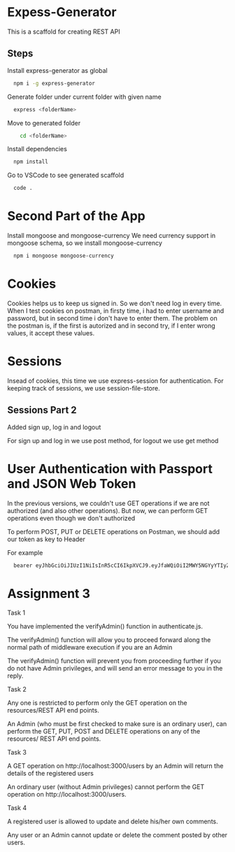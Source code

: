 # Expess-Generator

This is a scaffold for creating REST API

## Steps

Install express-generator as global

```bash
  npm i -g express-generator
```

Generate folder under current folder with given name

```bash
  express <folderName>
```

Move to generated folder

```bash
    cd <folderName>
```

Install dependencies

```bash
  npm install
```

Go to VSCode to see generated scaffold

```bash
  code .
```

# Second Part of the App

Install mongoose and mongoose-currency
We need currency support in mongoose schema, so we install mongoose-currency

```bash
  npm i mongoose mongoose-currency
```

# Cookies

Cookies helps us to keep us signed in. So we don't need log in every time. When I test cookies on postman, in firsty time, i had to enter username and password, but in second time i don't have to enter them. The problem on the postman is, if the first is autorized and in second try, if I enter wrong values, it accept these values.

# Sessions

Insead of cookies, this time we use express-session for authentication. For keeping track of sessions, we use session-file-store.

## Sessions Part 2

Added sign up, log in and logout

For sign up and log in we use post method, for logout we use get method

# User Authentication with Passport and JSON Web Token

In the previous versions, we couldn't use GET operations if we are not authorized (and also other operations). But now, we can perform GET operations even though we don't authorized

To perform POST, PUT or DELETE operations on Postman, we should add our token as key to Header

For example

```bash
  bearer eyJhbGciOiJIUzI1NiIsInR5cCI6IkpXVCJ9.eyJfaWQiOiI2MWY5NGYyYTIyZDhmYWUwY2VjNDBlZjAiLCJpYXQiOjE2NDM3NDg4NDMsImV4cCI6MTY0Mzc1MjQ0M30.WwIIb3nFaJhsFYmnuzxdPB21Bcch72ZaFbEM1QaFQxM
```

# Assignment 3

Task 1

You have implemented the verifyAdmin() function in authenticate.js.

The verifyAdmin() function will allow you to proceed forward along the normal path of middleware execution if you are an Admin

The verifyAdmin() function will prevent you from proceeding further if you do not have Admin privileges, and will send an error message to you in the reply.

Task 2

Any one is restricted to perform only the GET operation on the resources/REST API end points.

An Admin (who must be first checked to make sure is an ordinary user), can perform the GET, PUT, POST and DELETE operations on any of the resources/ REST API end points.

Task 3

A GET operation on http://localhost:3000/users by an Admin will return the details of the registered users

An ordinary user (without Admin privileges) cannot perform the GET operation on http://localhost:3000/users.

Task 4

A registered user is allowed to update and delete his/her own comments.

Any user or an Admin cannot update or delete the comment posted by other users.
